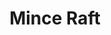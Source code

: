 ---
title: 'Mince Raft'
description: 'A web-based clone of the popular video game Minecraft written in JavaScript and raw WebGL. Seed-determinstic infinite procedurally generated terrain with block interactions.'
image:
  url: '/images/minceraft2.png'
  alt: 'GitHub wallpaper'
platform: Web
links:
  - name: 'Website'
    url: 'https://astro-milky-way.netlify.app/'
  - name: 'GitHub'
    url: 'https://github.com/ttomczak3/Milky-Way'
stack: WebGL, JavaScript, HTML, CSS
order: 5
---